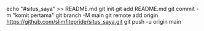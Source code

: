 echo "#situs_saya" >> README.md 
git init 
git add README.md 
git commit -m "komit pertama" 
git branch -M main 
git remote add origin https://github.com/slimfitepride/situs_saya.git
 git push -u origin main
